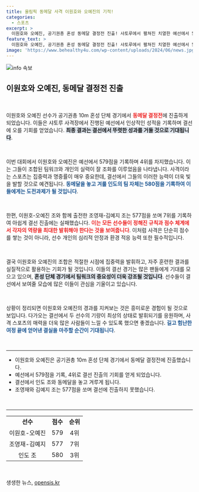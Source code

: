 ```yaml
---
title: 올림픽 동메달 사격 이원호와 오예진의 기적!
categories:
  - 스포츠
excerpt: >
  이원호와 오예진, 공기권총 혼성 동메달 결정전 진출! 샤토루에서 펼쳐진 치열한 예선에서 579점을 기록하며 4위에 오르며 결선에서 인도와 대결합니다. 궁금한 승부의 결과는? 클릭해서 확인하세요!
feature_text: >
  이원호와 오예진, 공기권총 혼성 동메달 결정전 진출! 샤토루에서 펼쳐진 치열한 예선에서 579점을 기록하며 4위에 오르며 결선에서 인도와 대결합니다. 궁금한 승부의 결과는? 클릭해서 확인하세요!
image: 'https://www.behealthy4u.com/wp-content/uploads/2024/06/news.jpg'
---
```


<p><img src="https://www.behealthy4u.com/wp-content/uploads/2024/06/news.jpg" alt="info 속보" /></p>

<h2 data-ke-size="size26">이원호와 오예진, 동메달 결정전 진출</h2>

<p data-ke-size="size16">&nbsp;</p>

<p>이원호와 오예진 선수가 공기권총 10m 혼성 단체 경기에서 <b><span style="color: #ee2323;">동메달 결정전</span></b>에 진출하게 되었습니다. 이들은 샤토루 사격장에서 진행된 예선에서 인상적인 성적을 기록하며 결선에 오를 기회를 얻었습니다. <b><span style="background-color: #21538527;">최종 결과는 결선에서 뚜렷한 성과를 거둘 것으로 기대됩니다</span></b>.</p>

<p data-ke-size="size16">&nbsp;</p>

<p>이번 대회에서 이원호와 오예진은 예선에서 579점을 기록하며 4위를 차지했습니다. 이는 그들이 조합된 팀워크와 개인의 실력이 잘 조화를 이루었음을 나타냅니다. 사격이라는 스포츠는 집중력과 명중률이 매우 중요한데, 결선에서 그들의 이러한 능력이 더욱 빛을 발할 것으로 예견됩니다. <b><span style="color: #1a5490;">동메달을 놓고 겨룰 인도의 팀 자체는 580점을 기록하여 이들에게는 도전과제가 될 것입니다</span></b>.</p>

<p data-ke-size="size16">&nbsp;</p>

<p>한편, 이원호-오예진 조와 함께 출전한 조영재-김예지 조는 577점을 쏘며 7위를 기록하여 아쉽게 결선 진출에는 실패했습니다. <b><span style="color: #ee2323;">이는 모든 선수들이 정해진 규칙과 점수 체계에서 각자의 역량을 최대한 발휘해야 한다는 것을 보여줍니다</span></b>. 이처럼 사격은 단순히 점수를 쌓는 것이 아니라, 선수 개인의 심리적 안정과 환경 적응 능력 또한 필수적입니다.</p>

<p data-ke-size="size16">&nbsp;</p>

<p>결국 이원호와 오예진의 조합은 적절한 시점에 집중력을 발휘하고, 자주 훈련한 결과를 실질적으로 활용하는 기회가 될 것입니다. 이들의 결선 경기는 많은 팬들에게 기대를 모으고 있으며, <b><span style="background-color: #21538527;">혼성 단체 경기에서 팀워크의 중요성이 더욱 강조될 것입니다</span></b>.  선수들이 결선에서 보여줄 모습에 많은 이들이 관심을 기울이고 있습니다.</p>

<p data-ke-size="size16">&nbsp;</p>

<p>상황이 정리되면 이원호와 오예진의 경과를 지켜보는 것은 흥미로운 경험이 될 것으로 보입니다.  다가오는 결선에서 두 선수의 기량이 최상의 상태로 발휘되기를 응원하며, 사격 스포츠의 매력을 더욱 많은 사람들이 느낄 수 있도록 했으면 좋겠습니다. <b><span style="color: #1a5490;">길고 험난한 여정 끝에 얻어낸 결실을 마주할 순간이 기대됩니다</span></b>. </p>

<p data-ke-size="size16">&nbsp;</p>

<hr>

<ul>
    <li>이원호와 오예진은 공기권총 10m 혼성 단체 경기에서 동메달 결정전에 진출했습니다.</li>
    <li>예선에서 579점을 기록, 4위로 결선 진출의 기회를 얻게 되었습니다.</li>
    <li>결선에서 인도 조와 동메달을 놓고 겨루게 됩니다.</li>
    <li>조영재와 김예지 조는 577점을 쏘며 결선에 진출하지 못했습니다.</li>
</ul>

<p data-ke-size="size16">&nbsp;</p>

<hr>

<table style="width: 100%; border-collapse: collapse;">
    <tr>
        <td style="text-align: center; height: 17px;"><b>선수</b></td>
        <td style="text-align: center; height: 17px;"><b>점수</b></td>
        <td style="text-align: center; height: 17px;"><b>순위</b></td>
    </tr>
    <tr>
        <td style="text-align: center; height: 17px;">이원호-오예진</td>
        <td style="text-align: center; height: 17px;">579</td>
        <td style="text-align: center; height: 17px;">4위</td>
    </tr>
    <tr>
        <td style="text-align: center; height: 17px;">조영재-김예지</td>
        <td style="text-align: center; height: 17px;">577</td>
        <td style="text-align: center; height: 17px;">7위</td>
    </tr>
    <tr>
        <td style="text-align: center; height: 17px;">인도 조</td>
        <td style="text-align: center; height: 17px;">580</td>
        <td style="text-align: center; height: 17px;">3위</td>
    </tr>
</table> 

<p data-ke-size="size16">&nbsp;</p>
생생한 뉴스, <a href="https://opensis.kr" rel="dofollow">opensis.kr</a>


